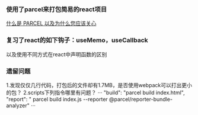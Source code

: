 ### 使用了parcel来打包简易的react项目
[什么是 PARCEL 以及为什么您应该关心](https://www.codementor.io/@charlietango/what-is-parcel-and-why-you-should-care-m33g35cic)

### 复习了react的如下钩子：useMemo，useCallback
以及使用不同方式在react中声明函数的区别


### 遗留问题
1.发现仅仅几行代码，打包后的文件却有1.7MB，是否使用webpack可以打出更小的包？
2.scripts下列指令哪里有问题？
···
    "build": "parcel build index.html",
    "report": " parcel build index.js --reporter @parcel/reporter-bundle-analyzer"
···
